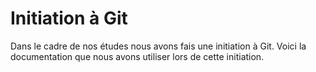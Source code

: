 # Initiation à Git

Dans le cadre de nos études nous avons fais une initiation à Git.
Voici la documentation que nous avons utiliser lors de cette initiation.
